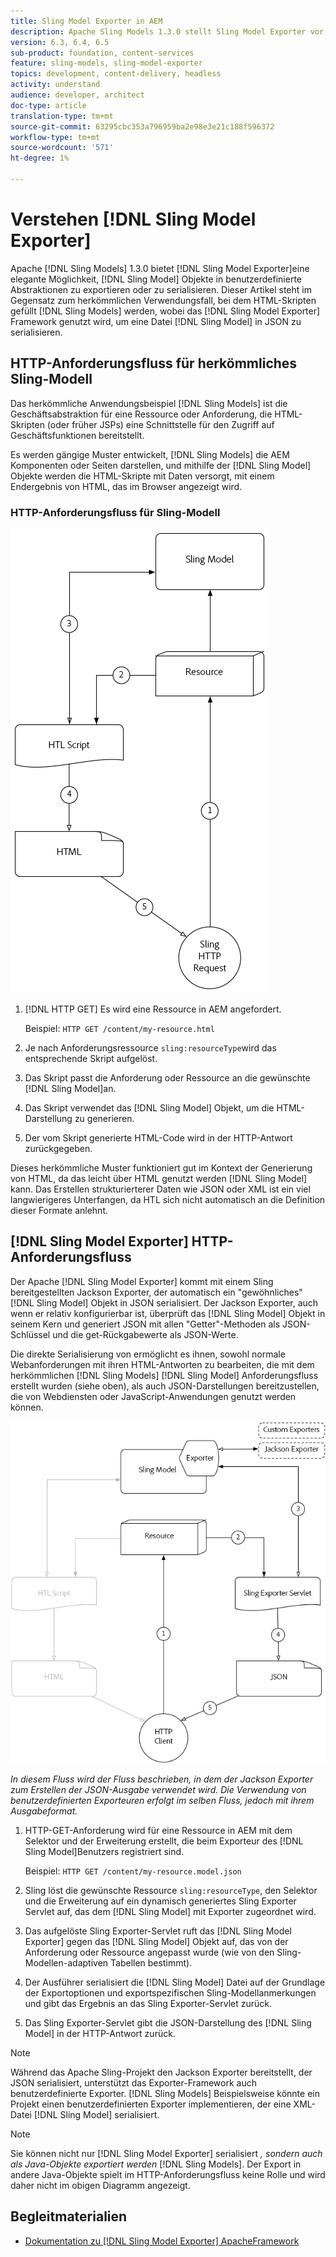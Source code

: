 ```yaml
---
title: Sling Model Exporter in AEM
description: Apache Sling Models 1.3.0 stellt Sling Model Exporter vor, eine elegante Methode zum Exportieren oder Serialisieren von Sling Model-Objekten in benutzerdefinierte Abstraktionen. In diesem Artikel wird der herkömmliche Anwendungsfall von Sling-Modellen zum Ausfüllen von HTML-Skripten dargestellt, wobei das Sling Model Exporter-Framework genutzt wird, um ein Sling-Modell in JSON zu serialisieren.
version: 6.3, 6.4, 6.5
sub-product: foundation, content-services
feature: sling-models, sling-model-exporter
topics: development, content-delivery, headless
activity: understand
audience: developer, architect
doc-type: article
translation-type: tm+mt
source-git-commit: 63295cbc353a796959ba2e98e3e21c188f596372
workflow-type: tm+mt
source-wordcount: '571'
ht-degree: 1%

---
```



# Verstehen [!DNL Sling Model Exporter]

Apache [!DNL Sling Models] 1.3.0 bietet [!DNL Sling Model Exporter]eine elegante Möglichkeit, [!DNL Sling Model] Objekte in benutzerdefinierte Abstraktionen zu exportieren oder zu serialisieren. Dieser Artikel steht im Gegensatz zum herkömmlichen Verwendungsfall, bei dem HTML-Skripten gefüllt [!DNL Sling Models] werden, wobei das [!DNL Sling Model Exporter] Framework genutzt wird, um eine Datei [!DNL Sling Model] in JSON zu serialisieren.

## HTTP-Anforderungsfluss für herkömmliches Sling-Modell

Das herkömmliche Anwendungsbeispiel [!DNL Sling Models] ist die Geschäftsabstraktion für eine Ressource oder Anforderung, die HTML-Skripten (oder früher JSPs) eine Schnittstelle für den Zugriff auf Geschäftsfunktionen bereitstellt.

Es werden gängige Muster entwickelt, [!DNL Sling Models] die AEM Komponenten oder Seiten darstellen, und mithilfe der [!DNL Sling Model] Objekte werden die HTML-Skripte mit Daten versorgt, mit einem Endergebnis von HTML, das im Browser angezeigt wird.

### HTTP-Anforderungsfluss für Sling-Modell

![Anforderungsfluss des Sling-Modells](./assets/understand-sling-model-exporter/sling-model-request-flow.png)

1. [!DNL HTTP GET] Es wird eine Ressource in AEM angefordert.

   Beispiel: `HTTP GET /content/my-resource.html`

1. Je nach Anforderungsressource `sling:resourceType`wird das entsprechende Skript aufgelöst.

1. Das Skript passt die Anforderung oder Ressource an die gewünschte [!DNL Sling Model]an.

1. Das Skript verwendet das [!DNL Sling Model] Objekt, um die HTML-Darstellung zu generieren.

1. Der vom Skript generierte HTML-Code wird in der HTTP-Antwort zurückgegeben.

Dieses herkömmliche Muster funktioniert gut im Kontext der Generierung von HTML, da das leicht über HTML genutzt werden [!DNL Sling Model] kann. Das Erstellen strukturierterer Daten wie JSON oder XML ist ein viel langwierigeres Unterfangen, da HTL sich nicht automatisch an die Definition dieser Formate anlehnt.

## [!DNL Sling Model Exporter] HTTP-Anforderungsfluss

Der Apache [!DNL Sling Model Exporter] kommt mit einem Sling bereitgestellten Jackson Exporter, der automatisch ein &quot;gewöhnliches&quot; [!DNL Sling Model] Objekt in JSON serialisiert. Der Jackson Exporter, auch wenn er relativ konfigurierbar ist, überprüft das [!DNL Sling Model] Objekt in seinem Kern und generiert JSON mit allen &quot;Getter&quot;-Methoden als JSON-Schlüssel und die get-Rückgabewerte als JSON-Werte.

Die direkte Serialisierung von ermöglicht es ihnen, sowohl normale Webanforderungen mit ihren HTML-Antworten zu bearbeiten, die mit dem herkömmlichen [!DNL Sling Models] [!DNL Sling Model] Anforderungsfluss erstellt wurden (siehe oben), als auch JSON-Darstellungen bereitzustellen, die von Webdiensten oder JavaScript-Anwendungen genutzt werden können.

![HTTP-Anforderungsfluss für Sling Model Exporter](./assets/understand-sling-model-exporter/sling-model-exporter-request-flow.png)

*In diesem Fluss wird der Fluss beschrieben, in dem der Jackson Exporter zum Erstellen der JSON-Ausgabe verwendet wird. Die Verwendung von benutzerdefinierten Exporteuren erfolgt im selben Fluss, jedoch mit ihrem Ausgabeformat.*

1. HTTP-GET-Anforderung wird für eine Ressource in AEM mit dem Selektor und der Erweiterung erstellt, die beim Exporteur des [!DNL Sling Model]Benutzers registriert sind.

   Beispiel: `HTTP GET /content/my-resource.model.json`

1. Sling löst die gewünschte Ressource `sling:resourceType`, den Selektor und die Erweiterung auf ein dynamisch generiertes Sling Exporter Servlet auf, das dem [!DNL Sling Model] mit Exporter zugeordnet wird.
1. Das aufgelöste Sling Exporter-Servlet ruft das [!DNL Sling Model Exporter] gegen das [!DNL Sling Model] Objekt auf, das von der Anforderung oder Ressource angepasst wurde (wie von den Sling-Modellen-adaptiven Tabellen bestimmt).
1. Der Ausführer serialisiert die [!DNL Sling Model] Datei auf der Grundlage der Exportoptionen und exportspezifischen Sling-Modellanmerkungen und gibt das Ergebnis an das Sling Exporter-Servlet zurück.
1. Das Sling Exporter-Servlet gibt die JSON-Darstellung des [!DNL Sling Model] in der HTTP-Antwort zurück.

>[!NOTE]
>
>Während das Apache Sling-Projekt den Jackson Exporter bereitstellt, der JSON serialisiert, unterstützt das Exporter-Framework auch benutzerdefinierte Exporter. [!DNL Sling Models] Beispielsweise könnte ein Projekt einen benutzerdefinierten Exporter implementieren, der eine XML-Datei [!DNL Sling Model] serialisiert.

>[!NOTE]
>
>Sie können nicht nur [!DNL Sling Model Exporter] serialisiert *, sondern auch als Java-Objekte exportiert werden* [!DNL Sling Models]. Der Export in andere Java-Objekte spielt im HTTP-Anforderungsfluss keine Rolle und wird daher nicht im obigen Diagramm angezeigt.

## Begleitmaterialien

* [Dokumentation zu [!DNL Sling Model Exporter] ApacheFramework](https://sling.apache.org/documentation/bundles/models.html#exporter-framework-since-130)
